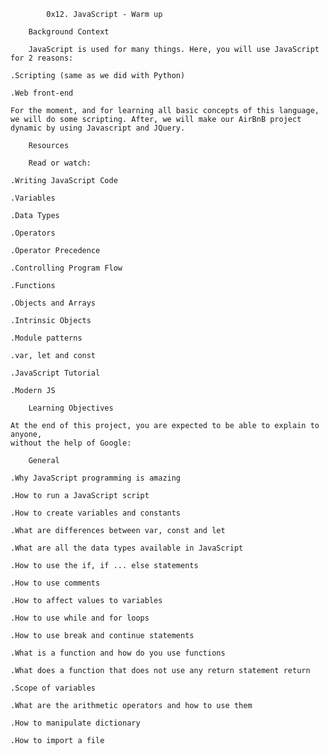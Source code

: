 			0x12. JavaScript - Warm up

		Background Context

		JavaScript is used for many things. Here, you will use JavaScript for 2 reasons:

	.Scripting (same as we did with Python)

	.Web front-end

	For the moment, and for learning all basic concepts of this language, 
	we will do some scripting. After, we will make our AirBnB project 
	dynamic by using Javascript and JQuery.

		Resources

		Read or watch:

	.Writing JavaScript Code

	.Variables

	.Data Types

	.Operators

	.Operator Precedence

	.Controlling Program Flow

	.Functions

	.Objects and Arrays

	.Intrinsic Objects

	.Module patterns

	.var, let and const

	.JavaScript Tutorial

	.Modern JS

		Learning Objectives

	At the end of this project, you are expected to be able to explain to anyone, 
	without the help of Google:

		General

	.Why JavaScript programming is amazing

	.How to run a JavaScript script

	.How to create variables and constants

	.What are differences between var, const and let

	.What are all the data types available in JavaScript

	.How to use the if, if ... else statements

	.How to use comments

	.How to affect values to variables

	.How to use while and for loops

	.How to use break and continue statements

	.What is a function and how do you use functions

	.What does a function that does not use any return statement return

	.Scope of variables

	.What are the arithmetic operators and how to use them

	.How to manipulate dictionary

	.How to import a file

